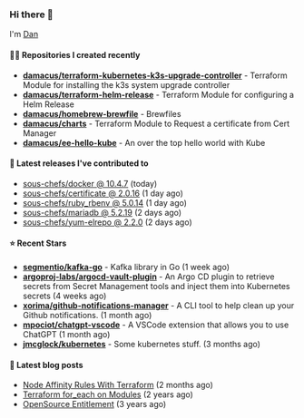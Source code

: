 

### Hi there 👋

I'm [Dan](https://medium.com/@dan.m.webb)

#### 👨‍💻 Repositories I created recently
- **[damacus/terraform-kubernetes-k3s-upgrade-controller](https://github.com/damacus/terraform-kubernetes-k3s-upgrade-controller)** - Terraform Module for installing the k3s system upgrade controller
- **[damacus/terraform-helm-release](https://github.com/damacus/terraform-helm-release)** - Terraform Module for configuring a Helm Release
- **[damacus/homebrew-brewfile](https://github.com/damacus/homebrew-brewfile)** - Brewfiles
- **[damacus/charts](https://github.com/damacus/charts)** - Terraform Module to Request a certificate from Cert Manager
- **[damacus/ee-hello-kube](https://github.com/damacus/ee-hello-kube)** - An over the top hello world with Kube

#### 🚀 Latest releases I've contributed to


- [sous-chefs/docker @ 10.4.7](https://github.com/sous-chefs/docker/releases/tag/10.4.7) (today)
- [sous-chefs/certificate @ 2.0.16](https://github.com/sous-chefs/certificate/releases/tag/2.0.16) (1 day ago)
- [sous-chefs/ruby_rbenv @ 5.0.14](https://github.com/sous-chefs/ruby_rbenv/releases/tag/5.0.14) (1 day ago)
- [sous-chefs/mariadb @ 5.2.19](https://github.com/sous-chefs/mariadb/releases/tag/5.2.19) (2 days ago)
- [sous-chefs/yum-elrepo @ 2.2.0](https://github.com/sous-chefs/yum-elrepo/releases/tag/2.2.0) (2 days ago)

#### ⭐ Recent Stars


- **[segmentio/kafka-go](https://github.com/segmentio/kafka-go)** - Kafka library in Go (1 week ago)
- **[argoproj-labs/argocd-vault-plugin](https://github.com/argoproj-labs/argocd-vault-plugin)** - An Argo CD plugin to retrieve secrets from Secret Management tools and inject them into Kubernetes secrets (4 weeks ago)
- **[xorima/github-notifications-manager](https://github.com/xorima/github-notifications-manager)** - A CLI tool to help clean up your Github notifications. (1 month ago)
- **[mpociot/chatgpt-vscode](https://github.com/mpociot/chatgpt-vscode)** - A VSCode extension that allows you to use ChatGPT (1 month ago)
- **[jmcglock/kubernetes](https://github.com/jmcglock/kubernetes)** - Some kubernetes stuff. (3 months ago)

#### 📄 Latest blog posts
- [Node Affinity Rules With Terraform](https://awstip.com/node-affinity-rules-with-terraform-a0766e0bb1da?source=rss-bbba9c670f6e------2) (2 months ago)
- [Terraform for_each on Modules](https://medium.com/@dan.m.webb/terraform-for-each-on-modules-bcf17c97e9ff?source=rss-bbba9c670f6e------2) (2 years ago)
- [OpenSource Entitlement](https://medium.com/@dan.m.webb/opensource-entitlement-f4584a035063?source=rss-bbba9c670f6e------2) (3 years ago)
